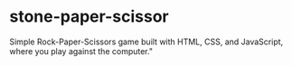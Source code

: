 # stone-paper-scissor
Simple Rock-Paper-Scissors game built with HTML, CSS, and JavaScript, where you play against the computer."
